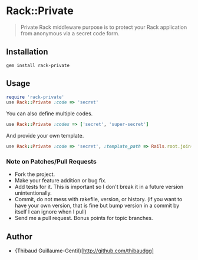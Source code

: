 Rack::Private
=============

> Private Rack middleware purpose is to protect your Rack application from anonymous via a secret code form.

Installation
------------

    gem install rack-private

Usage
-----

``` ruby
require 'rack-private'
use Rack::Private :code => 'secret'
```

You can also define multiple codes.

``` ruby
use Rack::Private :codes => ['secret', 'super-secret']
```

And provide your own template.

``` ruby
use Rack::Private :code => 'secret', :template_path => Rails.root.join("app/templates/private.html")
```

### Note on Patches/Pull Requests ###

* Fork the project.
* Make your feature addition or bug fix.
* Add tests for it. This is important so I don't break it in a future version unintentionally.
* Commit, do not mess with rakefile, version, or history. (if you want to have your own version, that is fine but bump version in a commit by itself I can ignore when I pull)
* Send me a pull request. Bonus points for topic branches.

Author
------

* {Thibaud Guillaume-Gentil}[http://github.com/thibaudgg]
